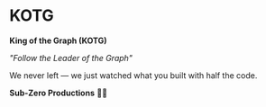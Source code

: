 # KOTG

**King of the Graph (KOTG)**

_"Follow the Leader of the Graph"_

We never left — we just watched what you built with half the code.

**Sub-Zero Productions** 📏📐
